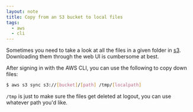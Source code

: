 ```yaml
---
layout: note
title: Copy from an S3 bucket to local files
tags:
  - aws
  - cli
---
```


Sometimes you need to take a look at all the files in a given folder in
[s3](https://aws.amazon.com/s3/). Downloading them through the web UI is
cumbersome at best.

After signing in with the AWS CLI, you can use the following to copy down files:

```bash
$ aws s3 sync s3://[bucket]/[path] /tmp/[localpath]
```

`/tmp` is just to make sure the files get deleted at logout, you can use whatever path you'd like.

